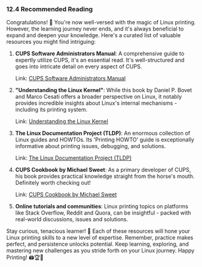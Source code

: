 ### 12.4 Recommended Reading

Congratulations! 🎉 You're now well-versed with the magic of Linux printing. However, the learning journey never ends, and it's always beneficial to expand and deepen your knowledge. Here's a curated list of valuable resources you might find intriguing:

1. **CUPS Software Administrators Manual**: A comprehensive guide to expertly utilize CUPS, it's an essential read. It's well-structured and goes into intricate detail on every aspect of CUPS. 

    Link: [CUPS Software Administrators Manual](https://www.cups.org/doc/admin.html)

2. **"Understanding the Linux Kernel"**: While this book by Daniel P. Bovet and Marco Cesati offers a broader perspective on Linux, it notably provides incredible insights about Linux's internal mechanisms - including its printing system.

    Link: [Understanding the Linux Kernel](https://www.amazon.com/Understanding-Linux-Kernel-Third-Daniel/dp/0596005652)

3. **The Linux Documentation Project (TLDP)**: An enormous collection of Linux guides and HOWTOs. Its 'Printing HOWTO' guide is exceptionally informative about printing issues, debugging, and solutions.

    Link: [The Linux Documentation Project (TLDP)](https://www.tldp.org)

4. **CUPS Cookbook by Michael Sweet**: As a primary developer of CUPS, his book provides practical knowledge straight from the horse's mouth. Definitely worth checking out!

    Link: [CUPS Cookbook by Michael Sweet](https://www.amazon.com/CUPS-Cookbook-Michael-Sweet/dp/1449373090)

5. **Online tutorials and communities**: Linux printing topics on platforms like Stack Overflow, Reddit and Quora, can be insightful - packed with real-world discussions, issues and solutions.

Stay curious, tenacious learner! 🧐 Each of these resources will hone your Linux printing skills to a new level of expertise. Remember, practice makes perfect, and persistence unlocks potential. Keep learning, exploring, and mastering new challenges as you stride forth on your Linux journey. Happy Printing! 🖨️🏆🐧